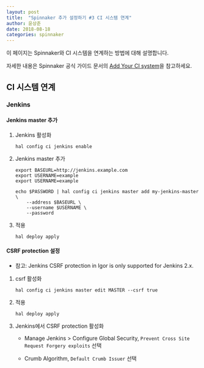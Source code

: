 ```yaml
---
layout: post
title:  "Spinnaker 추가 설정하기 #3 CI 시스템 연계"
author: 윤상준
date: 2018-08-18
categories: spinnaker
---
```


이 페이지는 Spinnaker와 CI 시스템을 연계하는 방법에 대해 설명합니다.

자세한 내용은 Spinnaker 공식 가이드 문서의 [Add Your CI system](https://www.spinnaker.io/setup/ci/jenkins/)을 참고하세요.

## CI 시스템 연계

### Jenkins

#### Jenkins master 추가

1. Jenkins 활성화

    ```
    hal config ci jenkins enable
    ```

2. Jenkins master 추가

    ```
    export BASEURL=http://jenkins.example.com
    export USERNAME=example
    export USERNAME=example

    echo $PASSWORD | hal config ci jenkins master add my-jenkins-master \
        --address $BASEURL \
        --username $USERNAME \
        --password
    ```

3. 적용

    ```
    hal deploy apply
    ```

#### CSRF protection 설정

* 참고: Jenkins CSRF protection in Igor is only supported for Jenkins 2.x.

1. csrf 활성화

    ```
    hal config ci jenkins master edit MASTER --csrf true
    ```

2. 적용

    ```
    hal deploy apply
    ```

3. Jenkins에서 CSRF protection 활성화

    - Manage Jenkins > Configure Global Security, `Prevent Cross Site Request Forgery exploits` 선택

    - Crumb Algorithm, `Default Crumb Issuer` 선택
